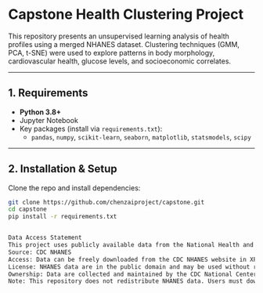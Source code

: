 # Capstone Health Clustering Project

This repository presents an unsupervised learning analysis of health profiles using a merged NHANES dataset. Clustering techniques (GMM, PCA, t-SNE) were used to explore patterns in body morphology, cardiovascular health, glucose levels, and socioeconomic correlates.

---

## 1. Requirements

- **Python 3.8+**
- Jupyter Notebook
- Key packages (install via `requirements.txt`):
  - `pandas`, `numpy`, `scikit-learn`, `seaborn`, `matplotlib`, `statsmodels`, `scipy`

---

## 2. Installation & Setup

Clone the repo and install dependencies:

```bash
git clone https://github.com/chenzaiproject/capstone.git
cd capstone
pip install -r requirements.txt


Data Access Statement
This project uses publicly available data from the National Health and Nutrition Examination Survey (NHANES), conducted by the U.S. Centers for Disease Control and Prevention (CDC).
Source: CDC NHANES
Access: Data can be freely downloaded from the CDC NHANES website in XPT (SAS Transport) format.
License: NHANES data are in the public domain and may be used without restriction; citation of the source is appreciated.
Ownership: Data are collected and maintained by the CDC National Center for Health Statistics (NCHS).
Note: This repository does not redistribute NHANES data. Users must download the datasets directly from the official CDC website.
